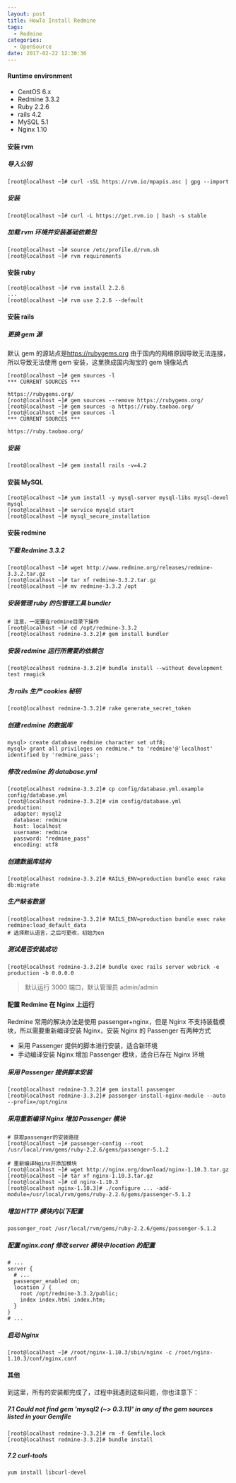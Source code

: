 ```yaml
---
layout: post
title: HowTo Install Redmine
tags: 
  - Redmine
categories:
  - OpenSource
date: 2017-02-22 12:30:36
---
```


#### Runtime environment

* CentOS 6.x
* Redmine 3.3.2
* Ruby 2.2.6
* rails 4.2
* MySQL 5.1
* Nginx 1.10

#### 安装 rvm

##### 导入公钥

```
[root@localhost ~]# curl -sSL https://rvm.io/mpapis.asc | gpg --import
```

##### 安装

```
[root@localhost ~]# curl -L https://get.rvm.io | bash -s stable
```

##### 加载 rvm 环境并安装基础依赖包

```
[root@localhost ~]# source /etc/profile.d/rvm.sh
[root@localhost ~]# rvm requirements
```

#### 安装 ruby

```
[root@localhost ~]# rvm install 2.2.6
...
[root@localhost ~]# rvm use 2.2.6 --default
```

#### 安装 rails

##### 更换 gem 源

默认 gem 的源站点是<https://rubygems.org> 由于国内的网络原因导致无法连接，所以导致无法使用 gem 安装，这里换成国内淘宝的 gem 镜像站点

```
[root@localhost ~]# gem sources -l
*** CURRENT SOURCES ***

https://rubygems.org/
[root@localhost ~]# gem sources --remove https://rubygems.org/
[root@localhost ~]# gem sources -a https://ruby.taobao.org/
[root@localhost ~]# gem sources -l
*** CURRENT SOURCES ***

https://ruby.taobao.org/
```

##### 安装

```
[root@localhost ~]# gem install rails -v=4.2
```

#### 安装 MySQL

```
[root@localhost ~]# yum install -y mysql-server mysql-libs mysql-devel mysql
[root@localhost ~]# service mysqld start
[root@localhost ~]# mysql_secure_installation
```

#### 安装 redmine

##### 下载 Redmine 3.3.2

```
[root@localhost ~]# wget http://www.redmine.org/releases/redmine-3.3.2.tar.gz
[root@localhost ~]# tar xf redmine-3.3.2.tar.gz
[root@localhost ~]# mv redmine-3.3.2 /opt
```

##### 安装管理 ruby 的包管理工具 bundler

```
# 注意，一定要在redmine目录下操作
[root@localhost ~]# cd /opt/redmine-3.3.2
[root@localhost redmine-3.3.2]# gem install bundler
```

##### 安装 redmine 运行所需要的依赖包

```
[root@localhost redmine-3.3.2]# bundle install --without development test rmagick
```

##### 为 rails 生产 cookies 秘钥

```
[root@localhost redmine-3.3.2]# rake generate_secret_token
```

##### 创建 redmine 的数据库

```
mysql> create database redmine character set utf8;
mysql> grant all privileges on redmine.* to 'redmine'@'localhost' identified by 'redmine_pass';
```

##### 修改 redmine 的 database.yml

```
[root@localhost redmine-3.3.2]# cp config/database.yml.example config/database.yml
[root@localhost redmine-3.3.2]# vim config/database.yml
production:
  adapter: mysql2
  database: redmine
  host: localhost
  username: redmine
  password: "redmine_pass"
  encoding: utf8
```

##### 创建数据库结构

```
[root@localhost redmine-3.3.2]# RAILS_ENV=production bundle exec rake db:migrate
```

##### 生产缺省数据

```
[root@localhost redmine-3.3.2]# RAILS_ENV=production bundle exec rake redmine:load_default_data
# 选择默认语言，之后可更改，初始为en
```

##### 测试是否安装成功

```
[root@localhost redmine-3.3.2]# bundle exec rails server webrick -e production -b 0.0.0.0
```

> 默认运行 3000 端口，默认管理员 admin/admin

#### 配置 Redmine 在 Nginx 上运行

Redmine 常用的解决办法是使用 passenger+nginx，但是 Nginx 不支持装载模块，所以需要重新编译安装 Nginx，安装 Nginx 的 Passenger 有两种方式

* 采用 Passenger 提供的脚本进行安装，适合新环境
* 手动编译安装 Nginx 增加 Passenger 模块，适合已存在 Nginx 环境

##### 采用 Passenger 提供脚本安装

```
[root@localhost redmine-3.3.2]# gem install passenger
[root@localhost redmine-3.3.2]# passenger-install-nginx-module --auto --prefix=/opt/nginx
```

##### 采用重新编译 Nginx 增加 Passenger 模块

```
# 获取passenger的安装路径
[root@localhost ~]# passenger-config --root
/usr/local/rvm/gems/ruby-2.2.6/gems/passenger-5.1.2

# 重新编译Nginx并添加模块
[root@localhost ~]# wget http://nginx.org/download/nginx-1.10.3.tar.gz
[root@localhost ~]# tar xf nginx-1.10.3.tar.gz
[root@localhost ~]# cd nginx-1.10.3
[root@localhost nginx-1.10.3]# ./configure ... -add-module=/usr/local/rvm/gems/ruby-2.2.6/gems/passenger-5.1.2
```

##### 增加 HTTP 模块内以下配置

```
passenger_root /usr/local/rvm/gems/ruby-2.2.6/gems/passenger-5.1.2
```

##### 配置 nginx.conf 修改 server 模块中 location 的配置

```
# ...
server {
  # ...
  passenger_enabled on;
  location / {
    root /opt/redmine-3.3.2/public;
    index index.html index.htm;
  }
}
# ...
```

##### 启动 Nginx

```
[root@localhost ~]# /root/nginx-1.10.3/sbin/nginx -c /root/nginx-1.10.3/conf/nginx.conf
```

#### 其他

到这里，所有的安装都完成了，过程中我遇到这些问题，你也注意下：

##### 7.1 Could not find gem 'mysql2 (~> 0.3.11)' in any of the gem sources listed in your Gemfile

```
[root@localhost redmine-3.3.2]# rm -f Gemfile.lock
[root@localhost redmine-3.3.2]# bundle install
```

##### 7.2 curl-tools

```
yum install libcurl-devel
```
